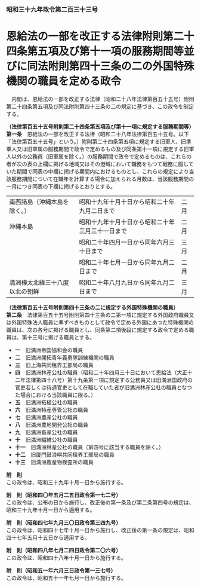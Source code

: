 ### 昭和三十九年政令第二百三十三号  
# 恩給法の一部を改正する法律附則第二十四条第五項及び第十一項の服務期間等並びに同法附則第四十三条の二の外国特殊機関の職員を定める政令  
　内閣は、恩給法の一部を改正する法律（昭和二十八年法律第百五十五号）附則第二十四条第五項及び同法附則第四十三条の二の規定に基づき、この政令を制定する。  
  
**（法律第百五十五号附則第二十四条第五項及び第十一項に規定する服務期間等）**  
**第一条**　恩給法の一部を改正する法律（昭和二十八年法律第百五十五号。以下「法律第百五十五号」という。）附則第二十四条第五項に規定する旧軍人、旧準軍人又は旧軍属の服務期間で政令で定めるもの及び同条第十一項に規定する旧軍人以外の公務員（旧軍属を除く。）の服務期間で政令で定めるものは、これらの者が次の表の上欄に掲げる地域又はその港域において職務をもつて戦務に服していた期間で同表の中欄に掲げる期間内におけるものとし、これらの規定により当該服務期間について在職年を計算する場合に加えられる月数は、当該服務期間の一月につき同表の下欄に掲げるとおりとする。  

||||  
| --- | --- | --- |  
|南西諸島（沖縄本島を除く。）|昭和十九年十月十日から昭和二十年九月二日まで|二月|  
|沖縄本島|昭和十九年十月十日から昭和二十年三月三十一日まで|二月|  
||昭和二十年四月一日から同年六月三十日まで|三月|  
||昭和二十年七月一日から同年九月二日まで|二月|  
|満洲樺太北緯三十八度以北の朝鮮|昭和二十年八月九日から同年九月二日まで|三月|  
  
  
**（法律第百五十五号附則第四十三条の二に規定する外国特殊機関の職員）**  
**第二条**　法律第百五十五号附則第四十三条の二第一項に規定する外国政府職員又は外国特殊法人職員に準ずべきものとして政令で定める外国にあつた特殊機関の職員は、次の各号に掲げる職員とし、同条第二項後段に規定する政令で定める職員は、第十三号に掲げる職員とする。  
* **一**　旧満洲帝国協和会の職員  
* **二**　旧満洲開拓青年義勇隊訓練機関の職員  
* **三**　旧上海共同租界工部局の職員  
* **四**　旧満洲林産公社の職員（昭和二十年四月三十日において恩給法（大正十二年法律第四十八号）第十九条第一項に規定する公務員又は旧満洲国政府の官吏若しくは待遇官吏として在職していた者が旧満洲林産公社の職員となつた場合における当該職員に限る。）  
* **五**　旧満洲拓植公社の職員  
* **六**　旧満洲特産専管公社の職員  
* **七**　旧満洲農産公社の職員  
* **八**　旧満洲農地開発公社の職員  
* **九**　旧満洲畜産公社の職員  
* **十**　旧満洲繊維公社の職員  
* **十一**　旧満洲林産公社の職員（第四号に該当する職員を除く。）  
* **十二**　旧厦門鼓浪嶼共同租界工部局の職員  
* **十三**　旧満洲農産物検査所の職員  
  
**附　則**  
この政令は、昭和三十九年十月一日から施行する。  
  
**附　則（昭和四〇年五月二五日政令第一七二号）**  
この政令は、公布の日から施行し、改正後の第一条及び第二条第四号の規定は、昭和三十九年十月一日から適用する。  
  
**附　則（昭和四七年九月三〇日政令第三四九号）**  
この政令は、昭和四十七年十月一日から施行し、改正後の第一条の規定は、昭和四十七年五月十五日から適用する。  
  
**附　則（昭和四八年七月二四日政令第二〇六号）**  
この政令は、昭和四十八年十月一日から施行する。  
  
**附　則（昭和五一年六月三日政令第一三七号）**  
この政令は、昭和五十一年七月一日から施行する。  
  
